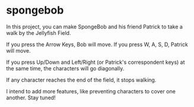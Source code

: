 # spongebob

In this project, you can make SpongeBob and his friend Patrick to take a walk by the Jellyfish Field.

If you press the Arrow Keys, Bob will move.
If you press W, A, S, D, Patrick will move.

If you press Up/Down and Left/Right (or Patrick's correspondent keys) at the same time, the characters will go diagonally.

If any character reaches the end of the field, it stops walking.

I intend to add more features, like preventing characters to cover one another. Stay tuned!
